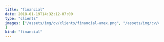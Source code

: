 ```yaml
---
title: "financial"
date: 2018-01-19T14:32:12-07:00
type: "clients"
images: ["/assets/img/cv/clients/financial-amex.png", "/assets/img/cv/clients/financial-early-warning.png", "/assets/img/cv/clients/financial-oversite.png" 
]
kind: "financial"
---
```


